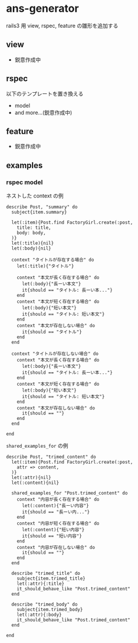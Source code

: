 ans-generator
=============

rails3 用 view, rspec, feature の雛形を追加する


view
----

* 鋭意作成中


rspec
-----

以下のテンプレートを置き換える

* model
* and more...(鋭意作成中)


feature
-------

* 鋭意作成中


examples
--------

### rspec model ###

ネストした context の例

    describe Post, "summary" do
      subject{item.summary}

      let(:item){Post.find FactoryGirl.create(:post,
        title: title,
        body: body,
      )}
      let(:title){nil}
      let(:body){nil}

      context "タイトルが存在する場合" do
        let(:title){"タイトル"}

        context "本文が長く存在する場合" do
          let(:body){"長ーい本文"}
          it{should == "タイトル: 長ーい本..."}
        end
        context "本文が短く存在する場合" do
          let(:body){"短い本文"}
          it{should == "タイトル: 短い本文"}
        end
        context "本文が存在しない場合" do
          it{should == "タイトル"}
        end
      end

      context "タイトルが存在しない場合" do
        context "本文が長く存在する場合" do
          let(:body){"長ーい本文"}
          it{should == "タイトル: 長ーい本..."}
        end
        context "本文が短く存在する場合" do
          let(:body){"短い本文"}
          it{should == "タイトル: 短い本文"}
        end
        context "本文が存在しない場合" do
          it{should == ""}
        end
      end

    end

`shared_examples_for` の例

    describe Post, "trimed_content" do
      let(:item){Post.find FactoryGirl.create(:post,
        attr => content,
      )}
      let(:attr){nil}
      let(:content){nil}

      shared_examples_for "Post.trimed_content" do
        context "内容が長く存在する場合" do
          let(:content){"長ーい内容"}
          it{should == "長ーい内..."}
        end
        context "内容が短く存在する場合" do
          let(:content){"短い内容"}
          it{should == "短い内容"}
        end
        context "内容が存在しない場合" do
          it{should == ""}
        end
      end

      describe "trimed_title" do
        subject{item.trimed_title}
        let(:attr){:title}
        it_should_behave_like "Post.trimed_content"
      end

      describe "trimed_body" do
        subject{item.trimed_body}
        let(:attr){:body}
        it_should_behave_like "Post.trimed_content"
      end

    end


